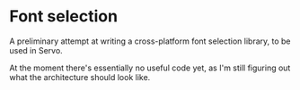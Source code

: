 # Font selection

A preliminary attempt at writing a cross-platform font selection library, to be
used in Servo.

At the moment there's essentially no useful code yet, as I'm still figuring out
what the architecture should look like.
